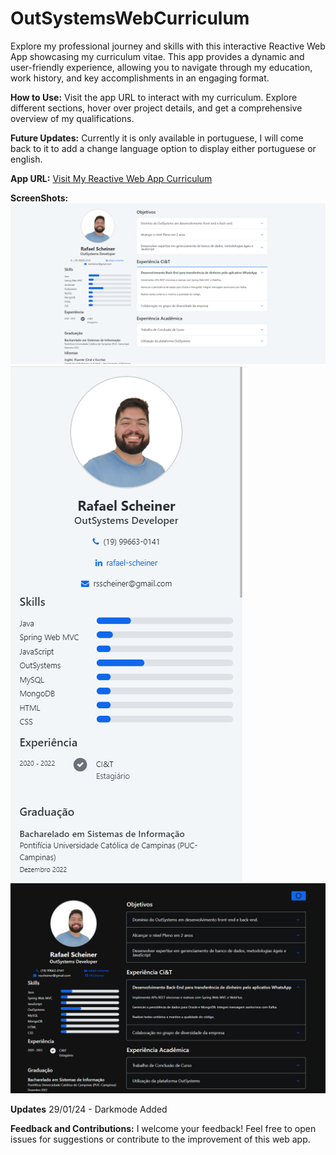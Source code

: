 # OutSystemsWebCurriculum
Explore my professional journey and skills with this interactive Reactive Web App showcasing my curriculum vitae. This app provides a dynamic and user-friendly experience, allowing you to navigate through my education, work history, and key accomplishments in an engaging format.

**How to Use:**
Visit the app URL to interact with my curriculum. Explore different sections, hover over project details, and get a comprehensive overview of my qualifications.

**Future Updates:**
Currently it is only available in portuguese, I will come back to it to add a change language option to display either portuguese or english.

**App URL:**
[Visit My Reactive Web App Curriculum](./AppURL.txt)

**ScreenShots:**
![Preview Web](screenshots/previewweb.png)
![Preview Mobile](screenshots/previewMobile.png)
![Preview Mobile](screenshots/darkmode.png)

**Updates**
29/01/24 - Darkmode Added

**Feedback and Contributions:**
I welcome your feedback! Feel free to open issues for suggestions or contribute to the improvement of this web app.

